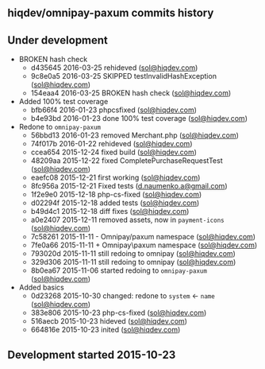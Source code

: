 hiqdev/omnipay-paxum commits history
------------------------------------

## Under development

- BROKEN hash check
    - d435645 2016-03-25 rehideved (sol@hiqdev.com)
    - 9c8e0a5 2016-03-25 SKIPPED testInvalidHashException (sol@hiqdev.com)
    - 154eaa4 2016-03-25 BROKEN hash check (sol@hiqdev.com)
- Added 100% test coverage
    - bfb66f4 2016-01-23 phpcsfixed (sol@hiqdev.com)
    - b4e93bd 2016-01-23 done 100% test coverage (sol@hiqdev.com)
- Redone to `omnipay-paxum`
    - 56bbd13 2016-01-23 removed Merchant.php (sol@hiqdev.com)
    - 74f017b 2016-01-22 rehideved (sol@hiqdev.com)
    - ccea654 2015-12-24 fixed build (sol@hiqdev.com)
    - 48209aa 2015-12-22 fixed CompletePurchaseRequestTest (sol@hiqdev.com)
    - eaefc08 2015-12-21 first working (sol@hiqdev.com)
    - 8fc956a 2015-12-21 Fixed tests (d.naumenko.a@gmail.com)
    - 1f2e9e0 2015-12-18 php-cs-fixed (sol@hiqdev.com)
    - d02294f 2015-12-18 added tests (sol@hiqdev.com)
    - b49d4c1 2015-12-18 diff fixes (sol@hiqdev.com)
    - a0e2407 2015-12-11 removed assets, now in `payment-icons` (sol@hiqdev.com)
    - 7c58261 2015-11-11 - Omnipay/paxum namespace (sol@hiqdev.com)
    - 7fe0a66 2015-11-11 + Omnipay\paxum namespace (sol@hiqdev.com)
    - 793020d 2015-11-11 still redoing to omnipay (sol@hiqdev.com)
    - 329d306 2015-11-11 still redoing to omnipay (sol@hiqdev.com)
    - 8b0ea67 2015-11-06 started redoing to `omnipay-paxum` (sol@hiqdev.com)
- Added basics
    - 0d23268 2015-10-30 changed: redone to `system` <- `name` (sol@hiqdev.com)
    - 383e806 2015-10-23 php-cs-fixed (sol@hiqdev.com)
    - 516aecb 2015-10-23 hideved (sol@hiqdev.com)
    - 664816e 2015-10-23 inited (sol@hiqdev.com)

## Development started 2015-10-23


